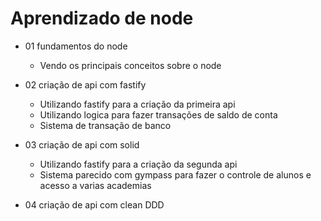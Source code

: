 # Aprendizado de node

- 01 fundamentos do node
  - Vendo os principais conceitos sobre o node

- 02 criação de api com fastify
  - Utilizando fastify para a criação da primeira api
  - Utilizando logica para fazer transações de saldo de conta
  - Sistema de transação de banco

- 03 criação de api com solid
  - Utilizando fastify para a criação da segunda api
  - Sistema parecido com gympass para fazer o controle de alunos e acesso a varias academias

- 04 criação de api com clean DDD
